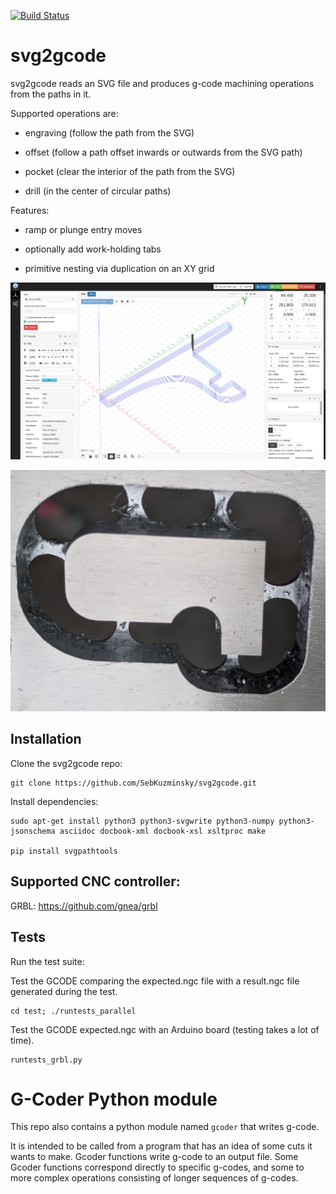 [![Build Status](https://travis-ci.org/SebKuzminsky/svg2gcode.svg?branch=master)](https://travis-ci.org/SebKuzminsky/svg2gcode)

# svg2gcode

svg2gcode reads an SVG file and produces g-code machining operations
from the paths in it.

Supported operations are:

* engraving (follow the path from the SVG)

* offset (follow a path offset inwards or outwards from the SVG path)

* pocket (clear the interior of the path from the SVG)

* drill (in the center of circular paths)

Features:

* ramp or plunge entry moves

* optionally add work-holding tabs

* primitive nesting via duplication on an XY grid

![Example generated tool path](example-toolpath-cncjs.png)

![Cut part](cut-part.jpg)

## Installation

Clone the svg2gcode repo:

    git clone https://github.com/SebKuzminsky/svg2gcode.git

Install dependencies:

    sudo apt-get install python3 python3-svgwrite python3-numpy python3-jsonschema asciidoc docbook-xml docbook-xsl xsltproc make

    pip install svgpathtools


## Supported CNC controller:

GRBL: https://github.com/gnea/grbl


## Tests

Run the test suite:

Test the GCODE comparing the expected.ngc file with a result.ngc file generated during the test.

    cd test; ./runtests_parallel

Test the GCODE expected.ngc with an Arduino board (testing takes a lot of time).

    runtests_grbl.py


# G-Coder Python module

This repo also contains a python module named `gcoder` that writes g-code.

It is intended to be called from a program that has an idea of some
cuts it wants to make.  Gcoder functions write g-code to an output file.
Some Gcoder functions correspond directly to specific g-codes, and some
to more complex operations consisting of longer sequences of g-codes.
